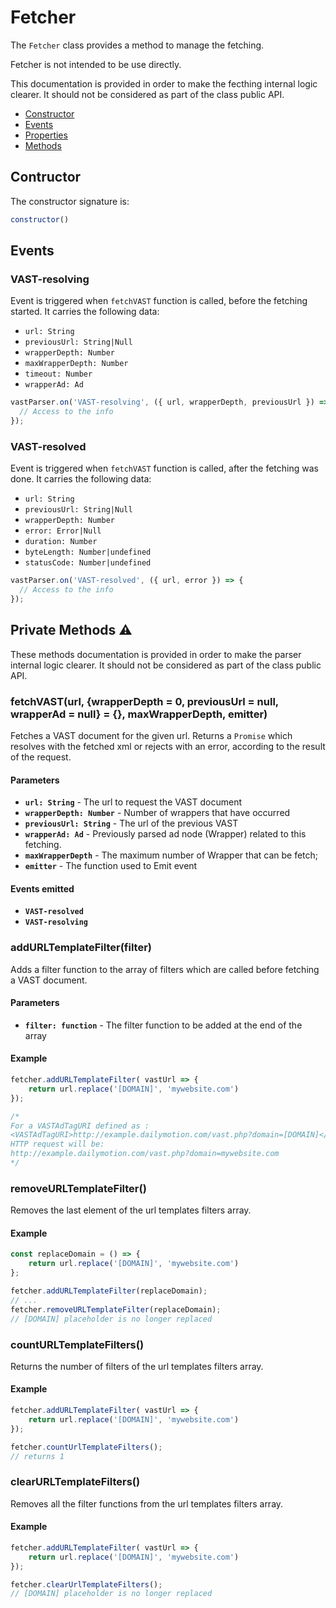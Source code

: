 # Fetcher

The `Fetcher` class provides a method to manage the fetching.

Fetcher is not intended to be use directly.

This documentation is provided in order to make the fecthing internal logic clearer. It should not be considered as part of the class public API.

- [Constructor](#constructor)
- [Events](#events)
- [Properties](#properties)
- [Methods](#private-methods)

## Contructor <a name ="constructor"></a>

The constructor signature is:

```Javascript
constructor()
```

## Events <a name="events"></a>

### VAST-resolving

Event is triggered when `fetchVAST` function is called, before the fetching started. It carries the following data:

- `url: String`
- `previousUrl: String|Null`
- `wrapperDepth: Number`
- `maxWrapperDepth: Number`
- `timeout: Number`
- `wrapperAd: Ad`

```Javascript
vastParser.on('VAST-resolving', ({ url, wrapperDepth, previousUrl }) => {
  // Access to the info
});
```

### VAST-resolved

Event is triggered when `fetchVAST` function is called, after the fetching was done. It carries the following data:

- `url: String`
- `previousUrl: String|Null`
- `wrapperDepth: Number`
- `error: Error|Null`
- `duration: Number`
- `byteLength: Number|undefined`
- `statusCode: Number|undefined`

```Javascript
vastParser.on('VAST-resolved', ({ url, error }) => {
  // Access to the info
});
```
## Private Methods :warning:<a name="private-methods"></a>

These methods documentation is provided in order to make the parser internal logic clearer. It should not be considered as part of the class public API.

### fetchVAST(url, {wrapperDepth = 0, previousUrl = null, wrapperAd = null} = {}, maxWrapperDepth, emitter)

Fetches a VAST document for the given url. Returns a `Promise` which resolves with the fetched xml or rejects with an error, according to the result of the request.

#### Parameters

- **`url: String`** - The url to request the VAST document
- **`wrapperDepth: Number`** - Number of wrappers that have occurred
- **`previousUrl: String`** - The url of the previous VAST
- **`wrapperAd: Ad`** - Previously parsed ad node (Wrapper) related to this fetching.
- **`maxWrapperDepth`** - The maximum number of Wrapper that can be fetch;
- **`emitter`** - The function used to Emit event

#### Events emitted

- **`VAST-resolved`**
- **`VAST-resolving`**


### addURLTemplateFilter(filter)

Adds a filter function to the array of filters which are called before fetching a VAST document.

#### Parameters

- **`filter: function`** - The filter function to be added at the end of the array

#### Example

```Javascript
fetcher.addURLTemplateFilter( vastUrl => {
    return url.replace('[DOMAIN]', 'mywebsite.com')
});

/*
For a VASTAdTagURI defined as :
<VASTAdTagURI>http://example.dailymotion.com/vast.php?domain=[DOMAIN]</VASTAdTagURI>
HTTP request will be:
http://example.dailymotion.com/vast.php?domain=mywebsite.com
*/
```

### removeURLTemplateFilter()

Removes the last element of the url templates filters array.

#### Example

```Javascript
const replaceDomain = () => {
    return url.replace('[DOMAIN]', 'mywebsite.com')
};

fetcher.addURLTemplateFilter(replaceDomain);
// ...
fetcher.removeURLTemplateFilter(replaceDomain);
// [DOMAIN] placeholder is no longer replaced
```
### countURLTemplateFilters()

Returns the number of filters of the url templates filters array.

#### Example

```Javascript
fetcher.addURLTemplateFilter( vastUrl => {
    return url.replace('[DOMAIN]', 'mywebsite.com')
});

fetcher.countUrlTemplateFilters();
// returns 1
```

### clearURLTemplateFilters()

Removes all the filter functions from the url templates filters array.

#### Example

```Javascript
fetcher.addURLTemplateFilter( vastUrl => {
    return url.replace('[DOMAIN]', 'mywebsite.com')
});

fetcher.clearUrlTemplateFilters();
// [DOMAIN] placeholder is no longer replaced
```







